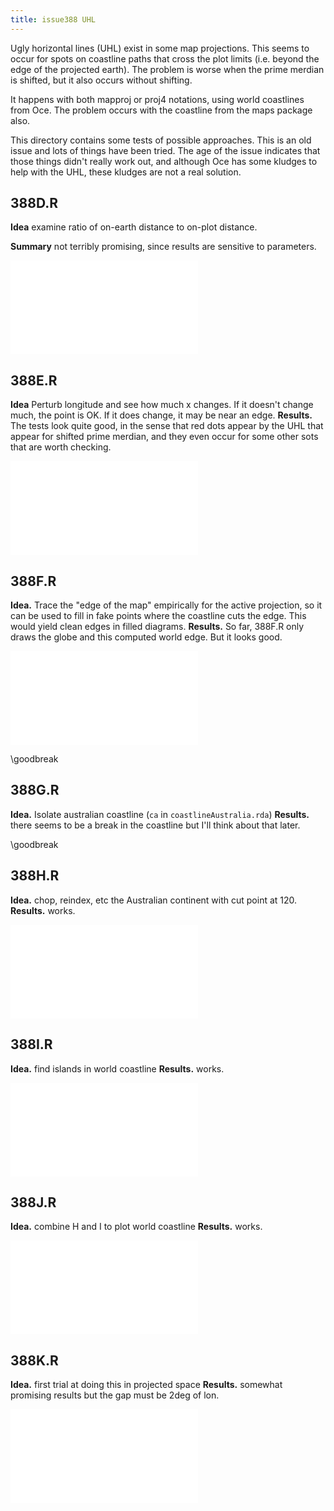 ```yaml
---
title: issue388 UHL
---
```


Ugly horizontal lines (UHL) exist in some map projections.  This seems to occur
for spots on coastline paths that cross the plot limits (i.e. beyond the edge
of the projected earth).  The problem is worse when the prime merdian is
shifted, but it also occurs without shifting.

It happens with both mapproj or proj4 notations, using world coastlines from
Oce.  The problem occurs with the coastline from the maps package also.

This directory contains some tests of possible approaches.  This is an old
issue and lots of things have been tried.  The age of the issue indicates that
those things didn't really work out, and although Oce has some kludges to help
with the UHL, these kludges are not a real solution.

## 388D.R

**Idea** examine ratio of on-earth distance to on-plot distance.

**Summary** not terribly promising, since results are sensitive to parameters.

![388D.pdf](388D.pdf)

## 388E.R

**Idea** Perturb longitude and see how much x changes.  If it doesn't change
much, the point is OK.  If it does change, it may be near an edge.
**Results.** The tests look quite good, in the sense that red dots appear by
the UHL that appear for shifted prime merdian, and they even occur for some
other sots that are worth checking.  

![388E.pdf](388E.pdf)

## 388F.R

**Idea.** Trace the "edge of the map" empirically for the active projection, so
it can be used to fill in fake points where the coastline cuts the edge.  This
would yield clean edges in filled diagrams.  **Results.** So far, 388F.R only
draws the globe and this computed world edge.  But it looks good.

![388F.pdf](388F.pdf)

\goodbreak

## 388G.R

**Idea.** Isolate australian coastline (``ca`` in ``coastlineAustralia.rda``)
**Results.** there seems to be a break in the coastline but I'll think about
that later.

\goodbreak

## 388H.R

**Idea.** chop, reindex, etc the Australian continent with cut point at 120.
**Results.** works.

![388H.  left: chop wrt cut.  middle: start trace at cut, then chop.  Right: amend near cut then fill](388H.pdf)

## 388I.R

**Idea.** find islands in world coastline
**Results.** works.

![388I. world islands, colour-coded (modulo 10)](388I.pdf)

## 388J.R

**Idea.** combine H and I to plot world coastline
**Results.** works.

![388J. colour-cut at 120E](388J.pdf)

## 388K.R

**Idea.** first trial at doing this in projected space
**Results.** somewhat promising results but the gap must be 2deg of lon.

![388K. colour-cut at 120E](388K.pdf)

